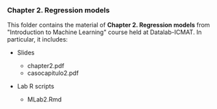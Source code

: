 ### Chapter 2. Regression models

This folder contains the material of **Chapter 2. Regression models** from "Introduction to Machine Learning" course held at Datalab-ICMAT. In particular, it includes:

* Slides
  * chapter2.pdf
  * casocapitulo2.pdf

* Lab R scripts
  * MLab2.Rmd
